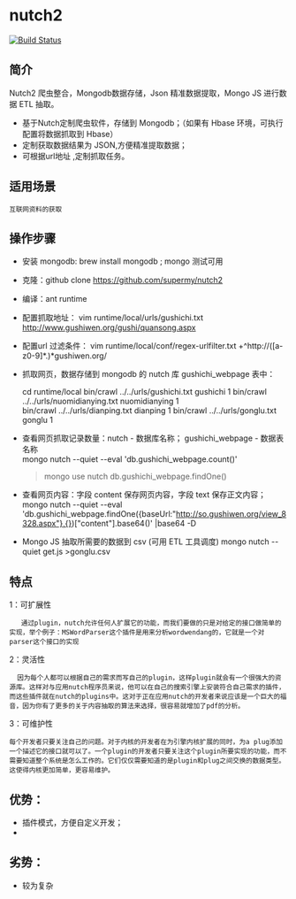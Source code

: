 # nutch2 

[![Build Status](https://travis-ci.org/supermy/nutch2.svg?branch=master)](https://github.com/supermy/nutch2)

## 简介 

Nutch2 爬虫整合，Mongodb数据存储，Json 精准数据提取，Mongo JS 进行数据 ETL 抽取。
* 基于Nutch定制爬虫软件，存储到 Mongodb；（如果有 Hbase 环境，可执行配置将数据抓取到 Hbase）
* 定制获取数据结果为 JSON,方便精准提取数据；
* 可根据url地址 ,定制抓取任务。


## 适用场景

    互联网资料的获取

## 操作步骤

*  安装 mongodb: brew install mongodb ;  mongo 测试可用 

*  克隆：github clone https://github.com/supermy/nutch2

*  编译：ant runtime

*  配置抓取地址：
   vim runtime/local/urls/gushichi.txt
        http://www.gushiwen.org/gushi/quansong.aspx
   
*  配置url 过滤条件：
   vim runtime/local/conf/regex-urlfilter.txt
        +^http://([a-z0-9]*\.)*gushiwen.org/
   
*  抓取网页，数据存储到 mongodb 的 nutch 库  gushichi_webpage 表中：

    cd runtime/local
    bin/crawl ../../urls/gushichi.txt gushichi 1
    bin/crawl ../../urls/nuomidianying.txt nuomidianying 1    
    bin/crawl ../../urls/dianping.txt dianping 1
    bin/crawl ../../urls/gonglu.txt gonglu 1

*  查看网页抓取记录数量：nutch -  数据库名称； gushichi_webpage - 数据表名称    
    mongo nutch --quiet --eval 'db.gushichi_webpage.count()'
    >mongo
    >use nutch
    >db.gushichi_webpage.findOne()
    
*  查看网页内容：字段 content 保存网页内容，字段 text 保存正文内容；
    mongo nutch --quiet --eval  'db.gushichi_webpage.findOne({baseUrl:"http://so.gushiwen.org/view_8328.aspx"},{})["content"].base64()' |base64 -D


*  Mongo JS 抽取所需要的数据到 csv (可用 ETL 工具调度)
    mongo nutch --quiet get.js  >gonglu.csv
    
    

## 特点

1：可扩展性

       通过plugin，nutch允许任何人扩展它的功能，而我们要做的只是对给定的接口做简单的实现，举个例子：MSWordParser这个插件是用来分析wordwendang的，它就是一个对parser这个接口的实现

2：灵活性

      因为每个人都可以根据自己的需求而写自己的plugin，这样plugin就会有一个很强大的资源库。这样对与应用nutch程序员来说，他可以在自己的搜索引擎上安装符合自己需求的插件，而这些插件就在nutch的plugins中。这对于正在应用nutch的开发者来说应该是一个巨大的福音，因为你有了更多的关于内容抽取的算法来选择，很容易就增加了pdf的分析。

3：可维护性

    每个开发者只要关注自己的问题。对于内核的开发者在为引擎内核扩展的同时，为a plug添加一个描述它的接口就可以了。一个plugin的开发者只要关注这个plugin所要实现的功能，而不需要知道整个系统是怎么工作的。它们仅仅需要知道的是plugin和plug之间交换的数据类型。这使得内核更加简单，更容易维护。
    
    

## 优势：

*   插件模式，方便自定义开发；
*   

## 劣势：

*  较为复杂